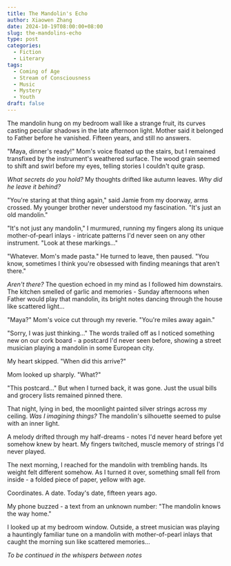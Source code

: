 ```yaml
---
title: The Mandolin's Echo
author: Xiaowen Zhang
date: 2024-10-19T08:00:00+08:00
slug: the-mandolins-echo
type: post
categories:
  - Fiction
  - Literary
tags:
  - Coming of Age
  - Stream of Consciousness
  - Music
  - Mystery
  - Youth
draft: false
---
```


The mandolin hung on my bedroom wall like a strange fruit, its curves casting peculiar shadows in the late afternoon light. Mother said it belonged to Father before he vanished. Fifteen years, and still no answers.

"Maya, dinner's ready!" Mom's voice floated up the stairs, but I remained transfixed by the instrument's weathered surface. The wood grain seemed to shift and swirl before my eyes, telling stories I couldn't quite grasp.

*What secrets do you hold?* My thoughts drifted like autumn leaves. *Why did he leave it behind?*

"You're staring at that thing again," said Jamie from my doorway, arms crossed. My younger brother never understood my fascination. "It's just an old mandolin."

"It's not just any mandolin," I murmured, running my fingers along its unique mother-of-pearl inlays - intricate patterns I'd never seen on any other instrument. "Look at these markings..."

"Whatever. Mom's made pasta." He turned to leave, then paused. "You know, sometimes I think you're obsessed with finding meanings that aren't there."

*Aren't there?* The question echoed in my mind as I followed him downstairs. The kitchen smelled of garlic and memories - Sunday afternoons when Father would play that mandolin, its bright notes dancing through the house like scattered light...

"Maya?" Mom's voice cut through my reverie. "You're miles away again."

"Sorry, I was just thinking..." The words trailed off as I noticed something new on our cork board - a postcard I'd never seen before, showing a street musician playing a mandolin in some European city.

My heart skipped. "When did this arrive?"

Mom looked up sharply. "What?"

"This postcard..." But when I turned back, it was gone. Just the usual bills and grocery lists remained pinned there.

That night, lying in bed, the moonlight painted silver strings across my ceiling. *Was I imagining things?* The mandolin's silhouette seemed to pulse with an inner light.

A melody drifted through my half-dreams - notes I'd never heard before yet somehow knew by heart. My fingers twitched, muscle memory of strings I'd never played.

The next morning, I reached for the mandolin with trembling hands. Its weight felt different somehow. As I turned it over, something small fell from inside - a folded piece of paper, yellow with age.

Coordinates. A date. Today's date, fifteen years ago.

My phone buzzed - a text from an unknown number:
"The mandolin knows the way home."

I looked up at my bedroom window. Outside, a street musician was playing a hauntingly familiar tune on a mandolin with mother-of-pearl inlays that caught the morning sun like scattered memories...

*To be continued in the whispers between notes*